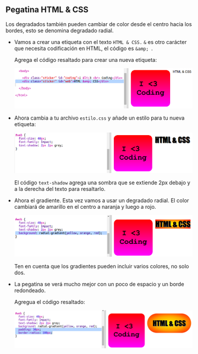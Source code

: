 ## Pegatina HTML & CSS

Los degradados también pueden cambiar de color desde el centro hacia los bordes, esto se denomina degradado radial.

+ Vamos a crear una etiqueta con el texto ` HTML & CSS. ` `&` es otro carácter que necesita codificación en HTML, el código es `&amp; `.
    
    Agrega el código resaltado para crear una nueva etiqueta:
    
    ![captura de pantalla](images/stickers-web-html.png)

+ Ahora cambia a tu archivo ` estilo.css ` y añade un estilo para tu nueva etiqueta:
    
    ![captura de pantalla](images/stickers-web-font.png)
    
    El código ` text-shadow ` agrega una sombra que se extiende 2px debajo y a la derecha del texto para resaltarlo.

+ Ahora el gradiente. Esta vez vamos a usar un degradado radial. El color cambiará de amarillo en el centro a naranja y luego a rojo.
    
    ![screenshot](images/stickers-web-gradient.png)
    
    Ten en cuenta que los gradientes pueden incluir varios colores, no solo dos.

+ La pegatina se verá mucho mejor con un poco de espacio y un borde redondeado.
    
    Agregua el código resaltado:
    
    ![captura de pantalla](images/stickers-web-padding.png)